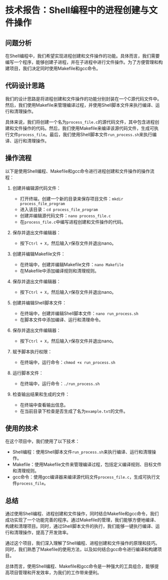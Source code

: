 # 技术报告：Shell编程中的进程创建与文件操作

## 问题分析

在Shell编程中，我们希望实现进程创建和文件操作的功能。具体而言，我们需要编写一个程序，能够创建子进程，并在子进程中进行文件操作。为了方便管理和构建项目，我们决定同时使用Makefile和gcc命令。

## 代码设计思路

我们的设计思路是将进程创建和文件操作的功能分别封装在一个C源代码文件中。然后，我们使用Makefile来管理编译过程，并使用Shell脚本文件来执行编译、运行和清理操作。

具体来说，我们将创建一个名为`process_file.c`的源代码文件，其中包含进程创建和文件操作的代码。然后，我们使用Makefile来编译该源代码文件，生成可执行文件`process_file`。最后，我们使用Shell脚本文件`run_process.sh`来执行编译、运行和清理操作。

## 操作流程

以下是使用Shell编程、Makefile和gcc命令进行进程创建和文件操作的操作流程：

1. 创建并编辑源代码文件：
   - 打开终端，创建一个新的目录来保存项目文件：`mkdir process_file_program`
   - 进入该目录：`cd process_file_program`
   - 创建并编辑源代码文件：`nano process_file.c`
   - 在`process_file.c`中编写进程创建和文件操作的代码。

2. 保存并退出文件编辑器：
   - 按下`Ctrl + X`，然后输入`Y`保存文件并退出nano。

3. 创建并编辑Makefile文件：
   - 在终端中，创建并编辑Makefile文件：`nano Makefile`
   - 在Makefile中添加编译规则和清理规则。

4. 保存并退出文件编辑器：
   - 按下`Ctrl + X`，然后输入`Y`保存文件并退出nano。

5. 创建并编辑Shell脚本文件：
   - 在终端中，创建并编辑Shell脚本文件：`nano run_process.sh`
   - 在脚本文件中添加编译、运行和清理命令。

6. 保存并退出文件编辑器：
   - 按下`Ctrl + X`，然后输入`Y`保存文件并退出nano。

7. 赋予脚本执行权限：
   - 在终端中，运行命令：`chmod +x run_process.sh`

8. 运行脚本文件：
   - 在终端中，运行命令：`./run_process.sh`

9. 检查输出结果和生成的文件：
   - 在终端中查看输出信息。
   - 在当前目录下检查是否生成了名为`example.txt`的文件。

## 使用的技术

在这个项目中，我们使用了以下技术：

- Shell编程：使用Shell脚本文件`run_process.sh`来执行编译、运行和清理操作。
- Makefile：使用Makefile文件来管理编译过程，包括定义编译规则、目标文件和清理规则。
- gcc命令：使用gcc编译器来编译源代码文件`process_file.c`，生成可执行文件`process_file`。

## 总结

通过使用Shell编程、进程创建和文件操作，同时结合Makefile和gcc命令，我们成功实现了一个功能完善的程序。通过Makefile的管理，我们能够方便地编译、构建和清理项目。同时，通过Shell脚本文件的执行，我们能够一键执行编译、运行和清理操作，提高了开发效率。

通过这个项目，我们深入理解了Shell编程、进程创建和文件操作的原理和技巧。同时，我们熟悉了Makefile的使用方法，以及如何结合gcc命令进行编译和构建项目。

总体而言，使用Shell编程、Makefile和gcc命令是一种强大的工具组合，能够提高项目管理和开发效率，为我们的工作带来便利。
